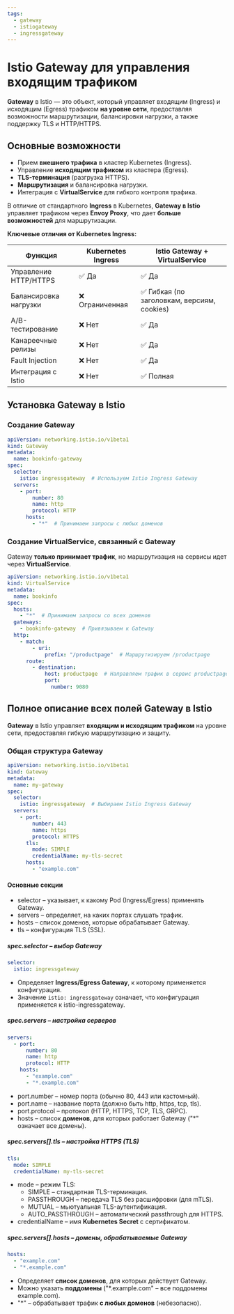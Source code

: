 ```yaml
---
tags:
  - gateway
  - istiogateway 
  - ingressgateway
---
```


# Istio Gateway для управления входящим трафиком

**Gateway** в Istio — это объект, который управляет входящим (Ingress) и исходящим (Egress) трафиком **на уровне сети**, предоставляя возможности маршрутизации, балансировки нагрузки, а также поддержку TLS и HTTP/HTTPS.

## Основные возможности

- Прием **внешнего трафика** в кластер Kubernetes (Ingress).
- Управление **исходящим трафиком** из кластера (Egress).
- **TLS-терминация** (разгрузка HTTPS).
- **Маршрутизация** и балансировка нагрузки.
- Интеграция с **VirtualService** для гибкого контроля трафика.

В отличие от стандартного **Ingress** в Kubernetes, **Gateway в Istio** управляет трафиком через **Envoy Proxy**, что дает **больше возможностей** для маршрутизации.

**Ключевые отличия от Kubernetes Ingress:**

| **Функция**           | **Kubernetes Ingress** | **Istio Gateway + VirtualService**         |
| --------------------- | ---------------------- | ------------------------------------------ |
| Управление HTTP/HTTPS | ✅ Да                   | ✅ Да                                       |
| Балансировка нагрузки | ❌ Ограниченная         | ✅ Гибкая (по заголовкам, версиям, cookies) |
| A/B-тестирование      | ❌ Нет                  | ✅ Да                                       |
| Канареечные релизы    | ❌ Нет                  | ✅ Да                                       |
| Fault Injection       | ❌ Нет                  | ✅ Да                                       |
| Интеграция с Istio    | ❌ Нет                  | ✅ Полная                                   |

## Установка Gateway в Istio

### Создание Gateway

```yaml
apiVersion: networking.istio.io/v1beta1
kind: Gateway
metadata:
  name: bookinfo-gateway
spec:
  selector:
    istio: ingressgateway  # Используем Istio Ingress Gateway
  servers:
    - port:
        number: 80
        name: http
        protocol: HTTP
      hosts:
        - "*"  # Принимаем запросы с любых доменов
```

### Создание VirtualService, связанный с Gateway

Gateway **только принимает трафик**, но маршрутизация на сервисы идет через **VirtualService**.

```yaml
apiVersion: networking.istio.io/v1beta1
kind: VirtualService
metadata:
  name: bookinfo
spec:
  hosts:
    - "*"  # Принимаем запросы со всех доменов
  gateways:
    - bookinfo-gateway  # Привязываем к Gateway
  http:
    - match:
        - uri:
            prefix: "/productpage"  # Маршрутизируем /productpage
      route:
        - destination:
            host: productpage  # Направляем трафик в сервис productpage
            port:
              number: 9080
```

## Полное описание всех полей Gateway в Istio

**Gateway** в Istio управляет **входящим и исходящим трафиком** на уровне сети, предоставляя гибкую маршрутизацию и защиту.

### Общая структура Gateway

```yaml
apiVersion: networking.istio.io/v1beta1
kind: Gateway
metadata:
  name: my-gateway
spec:
  selector:
    istio: ingressgateway  # Выбираем Istio Ingress Gateway
  servers:
    - port:
        number: 443
        name: https
        protocol: HTTPS
      tls:
        mode: SIMPLE
        credentialName: my-tls-secret
      hosts:
        - "example.com"
```

#### Основные секции
- selector – указывает, к какому Pod (Ingress/Egress) применять Gateway.
- servers – определяет, на каких портах слушать трафик.
- hosts – список доменов, которые обрабатывает Gateway.
- tls – конфигурация TLS (SSL).

##### spec.selector – выбор Gateway
```yaml
selector:
  istio: ingressgateway
```

- Определяет **Ingress/Egress Gateway**, к которому применяется конфигурация.
- Значение `istio: ingressgateway` означает, что конфигурация применяется к istio-ingressgateway.

##### spec.servers – настройка серверов

```yaml
servers:
  - port:
      number: 80
      name: http
      protocol: HTTP
    hosts:
      - "example.com"
      - "*.example.com"
```

- port.number – номер порта (обычно 80, 443 или кастомный).
- port.name – название порта (должно быть http, https, tcp, tls).
- port.protocol – протокол (HTTP, HTTPS, TCP, TLS, GRPC).
- hosts – список **доменов**, для которых работает Gateway ("*" означает все домены).

##### spec.servers[].tls – настройка HTTPS (TLS)

```yaml
tls:
  mode: SIMPLE
  credentialName: my-tls-secret
```

- mode – режим TLS:
	- SIMPLE – стандартная TLS-терминация.
	- PASSTHROUGH – передача TLS без расшифровки (для mTLS).
	- MUTUAL – мьютуальная TLS-аутентификация.
	- AUTO_PASSTHROUGH – автоматический passthrough для HTTPS.
- credentialName – имя **Kubernetes Secret** с сертификатом.

##### spec.servers[].hosts – домены, обрабатываемые Gateway

```yaml
hosts:
  - "example.com"
  - "*.example.com"
```

- Определяет **список доменов**, для которых действует Gateway.
- Можно указать **поддомены** ("*.example.com" – все поддомены example.com).
- "*" – обрабатывает трафик **с любых доменов** (небезопасно).

